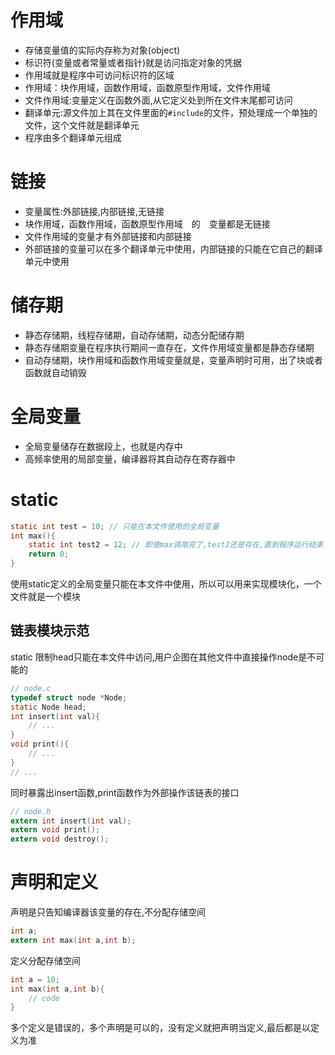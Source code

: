 # 作用域
- 存储变量值的实际内存称为对象(object)
- 标识符(变量或者常量或者指针)就是访问指定对象的凭据
- 作用域就是程序中可访问标识符的区域
- 作用域：块作用域，函数作用域，函数原型作用域，文件作用域
- 文件作用域:变量定义在函数外面,从它定义处到所在文件末尾都可访问
- 翻译单元:源文件加上其在文件里面的`#include`的文件，预处理成一个单独的文件，这个文件就是翻译单元
- 程序由多个翻译单元组成

# 链接
- 变量属性:外部链接,内部链接,无链接
- 块作用域，函数作用域，函数原型作用域　的　变量都是无链接
- 文件作用域的变量才有外部链接和内部链接
- 外部链接的变量可以在多个翻译单元中使用，内部链接的只能在它自己的翻译单元中使用


# 储存期
- 静态存储期，线程存储期，自动存储期，动态分配储存期
- 静态存储期变量在程序执行期间一直存在，文件作用域变量都是静态存储期
- 自动存储期，块作用域和函数作用域变量就是，变量声明时可用，出了块或者函数就自动销毁

# 全局变量
- 全局变量储存在数据段上，也就是内存中
- 高频率使用的局部变量，编译器将其自动存在寄存器中


# static
```c
static int test = 10; // 只能在本文件使用的全局变量
int max(){
    static int test2 = 12; // 即使max调用完了,test2还是存在,直到程序运行结束
    return 0;
}
```
使用static定义的全局变量只能在本文件中使用，所以可以用来实现模块化，一个文件就是一个模块

## 链表模块示范
static 限制head只能在本文件中访问,用户企图在其他文件中直接操作node是不可能的
```c
// node.c
typedef struct node *Node;
static Node head;
int insert(int val){
    // ...
}
void print(){
    // ...
}
// ...
```
同时暴露出insert函数,print函数作为外部操作该链表的接口
```c
// node.h
extern int insert(int val);
extern void print();
extern void destroy();
```

# 声明和定义
声明是只告知编译器该变量的存在,不分配存储空间
```c
int a;
extern int max(int a,int b);
```
定义分配存储空间
```c
int a = 10;
int max(int a,int b){
    // code
}
```
多个定义是错误的，多个声明是可以的，没有定义就把声明当定义,最后都是以定义为准
